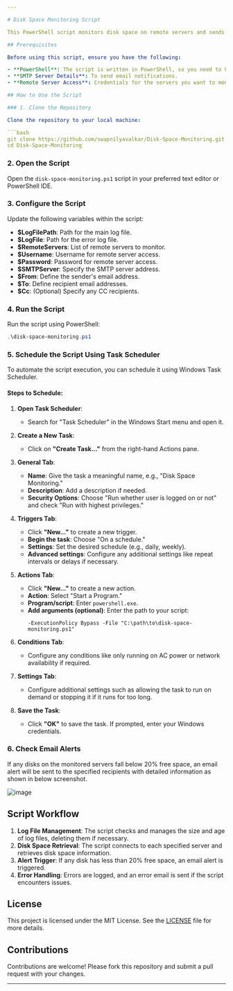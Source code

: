 ```yaml
---

# Disk Space Monitoring Script

This PowerShell script monitors disk space on remote servers and sends email alerts when disk space is low. The script also manages log files by deleting old or large log files automatically.

## Prerequisites

Before using this script, ensure you have the following:

- **PowerShell**: The script is written in PowerShell, so you need to have PowerShell execution rights on the machine where the script will be executed.
- **SMTP Server Details**: To send email notifications.
- **Remote Server Access**: Credentials for the servers you want to monitor.

## How to Use the Script

### 1. Clone the Repository

Clone the repository to your local machine:

```bash
git clone https://github.com/swapnilyavalkar/Disk-Space-Monitoring.git
cd Disk-Space-Monitoring
```

### 2. Open the Script

Open the `disk-space-monitoring.ps1` script in your preferred text editor or PowerShell IDE.

### 3. Configure the Script

Update the following variables within the script:

- **$LogFilePath**: Path for the main log file.
- **$LogFile**: Path for the error log file.
- **$RemoteServers**: List of remote servers to monitor.
- **$Username**: Username for remote server access.
- **$Password**: Password for remote server access.
- **$SMTPServer**: Specify the SMTP server address.
- **$From**: Define the sender's email address.
- **$To**: Define recipient email addresses.
- **$Cc**: (Optional) Specify any CC recipients.

### 4. Run the Script

Run the script using PowerShell:

```powershell
.\disk-space-monitoring.ps1
```

### 5. Schedule the Script Using Task Scheduler

To automate the script execution, you can schedule it using Windows Task Scheduler.

#### Steps to Schedule:

1. **Open Task Scheduler**:
   - Search for "Task Scheduler" in the Windows Start menu and open it.

2. **Create a New Task**:
   - Click on **"Create Task..."** from the right-hand Actions pane.

3. **General Tab**:
   - **Name**: Give the task a meaningful name, e.g., "Disk Space Monitoring."
   - **Description**: Add a description if needed.
   - **Security Options**: Choose "Run whether user is logged on or not" and check "Run with highest privileges."

4. **Triggers Tab**:
   - Click **"New..."** to create a new trigger.
   - **Begin the task**: Choose "On a schedule."
   - **Settings**: Set the desired schedule (e.g., daily, weekly).
   - **Advanced settings**: Configure any additional settings like repeat intervals or delays if necessary.

5. **Actions Tab**:
   - Click **"New..."** to create a new action.
   - **Action**: Select "Start a Program."
   - **Program/script**: Enter `powershell.exe`.
   - **Add arguments (optional)**: Enter the path to your script:
     ```plaintext
     -ExecutionPolicy Bypass -File "C:\path\to\disk-space-monitoring.ps1"
     ```

6. **Conditions Tab**:
   - Configure any conditions like only running on AC power or network availability if required.

7. **Settings Tab**:
   - Configure additional settings such as allowing the task to run on demand or stopping it if it runs for too long.

8. **Save the Task**:
   - Click **"OK"** to save the task. If prompted, enter your Windows credentials.

### 6. Check Email Alerts

If any disks on the monitored servers fall below 20% free space, an email alert will be sent to the specified recipients with detailed information as shown in below screenshot.

![image](https://github.com/user-attachments/assets/b21ca1cf-0f37-4d01-8a81-cbfea87de8af)


## Script Workflow

1. **Log File Management**: The script checks and manages the size and age of log files, deleting them if necessary.
2. **Disk Space Retrieval**: The script connects to each specified server and retrieves disk space information.
3. **Alert Trigger**: If any disk has less than 20% free space, an email alert is triggered.
4. **Error Handling**: Errors are logged, and an error email is sent if the script encounters issues.

## License

This project is licensed under the MIT License. See the [LICENSE](LICENSE) file for more details.

## Contributions

Contributions are welcome! Please fork this repository and submit a pull request with your changes.

---
```

